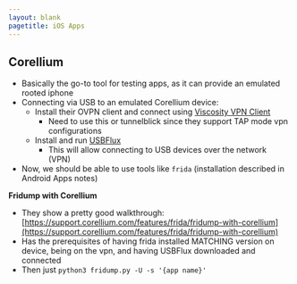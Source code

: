 ```yaml
---
layout: blank
pagetitle: iOS Apps
---
```


## Corellium
- Basically the go-to tool for testing apps, as it can provide an emulated rooted iphone
- Connecting via USB to an emulated Corellium device:
  - Install their OVPN client and connect using [Viscosity VPN Client](https://www.sparklabs.com/viscosity/download/)
    - Need to use this or tunnelblick since they support TAP mode vpn configurations
  - Install and run [USBFlux](https://support.corellium.com/files/USBFlux-1.2.3-5648c71515afa73d9dc932675b6fe0a1b8f704ba.dmg)
    - This will allow connecting to USB devices over the network (VPN)
- Now, we should be able to use tools like `frida` (installation described in Android Apps notes)

**Fridump with Corellium**
- They show a pretty good walkthrough: [https://support.corellium.com/features/frida/fridump-with-corellium](https://support.corellium.com/features/frida/fridump-with-corellium)
- Has the prerequisites of having frida installed MATCHING version on device, being on the vpn, and having USBFlux downloaded and connected
- Then just `python3 fridump.py -U -s '{app name}'`